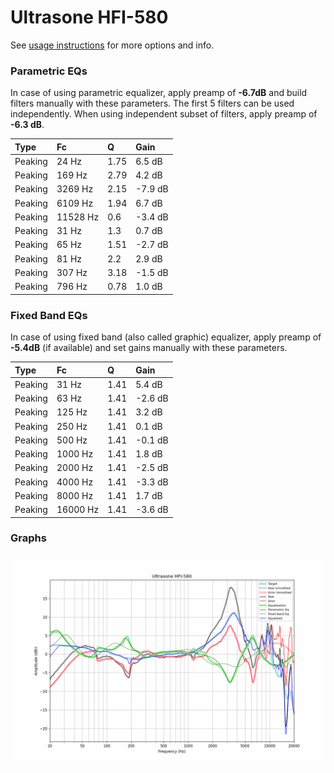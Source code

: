 # Ultrasone HFI-580
See [usage instructions](https://github.com/jaakkopasanen/AutoEq#usage) for more options and info.

### Parametric EQs
In case of using parametric equalizer, apply preamp of **-6.7dB** and build filters manually
with these parameters. The first 5 filters can be used independently.
When using independent subset of filters, apply preamp of **-6.3 dB**.

| Type    | Fc       |    Q | Gain    |
|:--------|:---------|:-----|:--------|
| Peaking | 24 Hz    | 1.75 | 6.5 dB  |
| Peaking | 169 Hz   | 2.79 | 4.2 dB  |
| Peaking | 3269 Hz  | 2.15 | -7.9 dB |
| Peaking | 6109 Hz  | 1.94 | 6.7 dB  |
| Peaking | 11528 Hz | 0.6  | -3.4 dB |
| Peaking | 31 Hz    | 1.3  | 0.7 dB  |
| Peaking | 65 Hz    | 1.51 | -2.7 dB |
| Peaking | 81 Hz    | 2.2  | 2.9 dB  |
| Peaking | 307 Hz   | 3.18 | -1.5 dB |
| Peaking | 796 Hz   | 0.78 | 1.0 dB  |

### Fixed Band EQs
In case of using fixed band (also called graphic) equalizer, apply preamp of **-5.4dB**
(if available) and set gains manually with these parameters.

| Type    | Fc       |    Q | Gain    |
|:--------|:---------|:-----|:--------|
| Peaking | 31 Hz    | 1.41 | 5.4 dB  |
| Peaking | 63 Hz    | 1.41 | -2.6 dB |
| Peaking | 125 Hz   | 1.41 | 3.2 dB  |
| Peaking | 250 Hz   | 1.41 | 0.1 dB  |
| Peaking | 500 Hz   | 1.41 | -0.1 dB |
| Peaking | 1000 Hz  | 1.41 | 1.8 dB  |
| Peaking | 2000 Hz  | 1.41 | -2.5 dB |
| Peaking | 4000 Hz  | 1.41 | -3.3 dB |
| Peaking | 8000 Hz  | 1.41 | 1.7 dB  |
| Peaking | 16000 Hz | 1.41 | -3.6 dB |

### Graphs
![](./Ultrasone%20HFI-580.png)